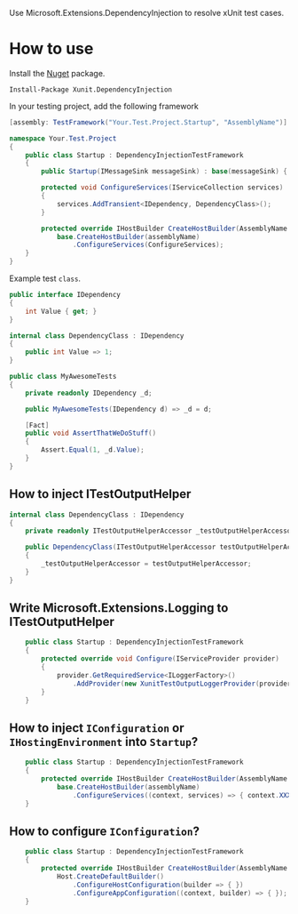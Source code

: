 ﻿Use Microsoft.Extensions.DependencyInjection to resolve xUnit test cases.

How to use
=============

Install the [Nuget](https://www.nuget.org/packages/Xunit.DependencyInjection) package.

``` PS
Install-Package Xunit.DependencyInjection
```
In your testing project, add the following framework

```cs
[assembly: TestFramework("Your.Test.Project.Startup", "AssemblyName")]

namespace Your.Test.Project
{
    public class Startup : DependencyInjectionTestFramework
    {
        public Startup(IMessageSink messageSink) : base(messageSink) { }

        protected void ConfigureServices(IServiceCollection services)
        {
            services.AddTransient<IDependency, DependencyClass>();
        }

        protected override IHostBuilder CreateHostBuilder(AssemblyName assemblyName) =>
            base.CreateHostBuilder(assemblyName)
                .ConfigureServices(ConfigureServices);
    }
}
```

Example test `class`.

```cs
public interface IDependency
{
    int Value { get; }
}

internal class DependencyClass : IDependency
{
    public int Value => 1;
}

public class MyAwesomeTests
{
    private readonly IDependency _d;

    public MyAwesomeTests(IDependency d) => _d = d;

    [Fact]
    public void AssertThatWeDoStuff()
    {
        Assert.Equal(1, _d.Value);
    }
}
```
## How to inject ITestOutputHelper
``` C#
internal class DependencyClass : IDependency
{
    private readonly ITestOutputHelperAccessor _testOutputHelperAccessor;

    public DependencyClass(ITestOutputHelperAccessor testOutputHelperAccessor)
    {
        _testOutputHelperAccessor = testOutputHelperAccessor;
    }
}
```

## Write Microsoft.Extensions.Logging to ITestOutputHelper
``` C#
    public class Startup : DependencyInjectionTestFramework
    {
        protected override void Configure(IServiceProvider provider)
        {
            provider.GetRequiredService<ILoggerFactory>()
                .AddProvider(new XunitTestOutputLoggerProvider(provider.GetRequiredService<ITestOutputHelperAccessor>()[, Func<string, LogLevel, bool> filter]));
        }
    }
```

## How to inject `IConfiguration` or `IHostingEnvironment` into `Startup`?
``` C#
    public class Startup : DependencyInjectionTestFramework
    {
        protected override IHostBuilder CreateHostBuilder(AssemblyName assemblyName) =>
            base.CreateHostBuilder(assemblyName)
                .ConfigureServices((context, services) => { context.XXXX });
    }
```

## How to configure `IConfiguration`?
``` C#
    public class Startup : DependencyInjectionTestFramework
    {
        protected override IHostBuilder CreateHostBuilder(AssemblyName assemblyName) =>
            Host.CreateDefaultBuilder()
                .ConfigureHostConfiguration(builder => { })
                .ConfigureAppConfiguration((context, builder) => { });
    }
```
